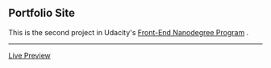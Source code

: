 ## Portfolio Site
This is the second project in Udacity's [Front-End Nanodegree Program](https://udacity.com/course/front-end-web-developer-nanodegree--nd001?v=fe1) .
___
[Live Preview](https://norasalem.github.io/portfolio-site-project/) 
